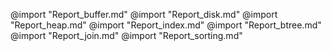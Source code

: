 @import "Report_buffer.md"
@import "Report_disk.md"
@import "Report_heap.md"
@import "Report_index.md"
@import "Report_btree.md"
@import "Report_join.md"
@import "Report_sorting.md"